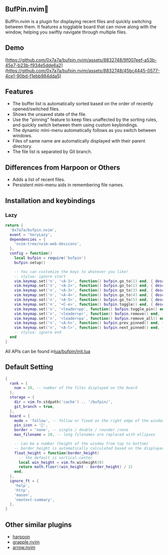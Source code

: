 ## BufPin.nvim📌
BufPin.nvim is a plugin for displaying recent files and quickly switching between them. It features a togglable board that can move along with the window, helping you swiftly navigate through multiple files.

## Demo
[https://github.com/0x7a7a/bufpin.nvim/assets/8832748/9f007eef-a53b-45e7-b23b-f934e5dde6a2](https://github.com/0x7a7a/bufpin.nvim/assets/8832748/45bc4445-0577-4ce1-90bd-f1ebb984dda5)

## Features
- The buffer list is automatically sorted based on the order of recently opened/switched files.
- Shows the unsaved state of the file.
- Use the "pinning" feature to keep files unaffected by the sorting rules, and quickly switch between them using custom keybindings.
- The dynamic mini-menu automatically follows as you switch between windows.
- Files of same name are automatically displayed with their parent directory.
- The file list is separated by Git branch.

## Differences from Harpoon or Others
- Adds a list of recent files.
- Persistent mini-menu aids in remembering file names.

## Installation and keybindings
### Lazy
```lua
return {
  '0x7a7a/bufpin.nvim',
  event = 'VeryLazy',
  dependencies = {
    'nvim-tree/nvim-web-devicons',
  },
  config = function()
    local bufpin = require('bufpin')
    bufpin.setup()

    -- You can customize the keys to whatever you like!
    -- stylua: ignore start
    vim.keymap.set('n', '<A-1>', function() bufpin.go_to(1) end, { desc = 'BufPin: go to file 1' })
    vim.keymap.set('n', '<A-2>', function() bufpin.go_to(2) end, { desc = 'BufPin: go to file 2' })
    vim.keymap.set('n', '<A-3>', function() bufpin.go_to(3) end, { desc = 'BufPin: go to file 3' })
    vim.keymap.set('n', '<A-4>', function() bufpin.go_to(4) end, { desc = 'BufPin: go to file 4' })
    vim.keymap.set('n', '<A-5>', function() bufpin.go_to(5) end, { desc = 'BufPin: go to file 5' })
    vim.keymap.set('n', '<C-e>', function() bufpin.toggle() end, { desc = 'BufPin: toggle board' })
    vim.keymap.set('n', '<leader>pp', function() bufpin.toggle_pin() end, { desc = 'BufPin: toggle pinned' })
    vim.keymap.set('n', '<leader>pr', function() bufpin.remove() end, { desc = 'BufPin: remove the current file from the board' })
    vim.keymap.set('n', '<leader>pa', function() bufpin.remove_all() end, { desc = 'BufPin: empty board' })
    vim.keymap.set('n', '<A-h>', function() bufpin.prev_pinned() end, { desc = 'BufPin: switch prev pinned file' })
    vim.keymap.set('n', '<A-l>', function() bufpin.next_pinned() end, { desc = 'BufPin: switch next pinned file' })
    -- stylua: ignore end
  end
}
```
All APIs can be found in[lua/bufpin/init.lua](https://github.com/0x7a7a/bufpin.nvim/blob/master/lua/bufpin/init.lua)


## Default Setting
```lua
{
  rank = {
    num = 10, -- number of the files displayed on the board
  },
  storage = {
    dir = vim.fn.stdpath('cache') .. '/bufpin/',
    git_branch = true,
  },
  board = {
    mode = 'follow', -- follow or fixed on the right edge of the window
    pin_icon = '󰐃',
    border = 'none', -- single / double / rounder /none
    max_filename = 20, -- long filenames are replaced with ellipses

    -- can be a number (height of the window from top to bottom)
    -- border_height is automatically calculated based on the displayed content.
    float_height = function(border_height)
      -- the default is vertical-center
      local win_height = vim.fn.winheight(0)
      return math.floor((win_height - border_height) / 2)
    end,
  },
  ignore_ft = {
    'help',
    'http',
    'mason',
    'neotest-summary',
  },
}
```

## Other similar plugins
- [harpoon](https://github.com/ThePrimeagen/harpoon)
- [grapple.nvim](https://github.com/cbochs/grapple.nvim)
- [arrow.nvim](https://github.com/otavioschwanck/arrow.nvim)

